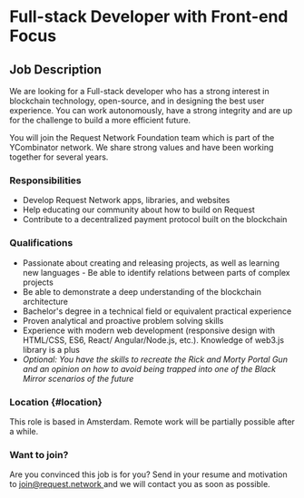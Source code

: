 # Full-stack Developer with Front-end Focus

## Job Description

We are looking for a Full-stack developer who has a strong interest in blockchain technology, open-source, and in designing the best user experience. You can work autonomously, have a strong integrity and are up for the challenge to build a more efficient future.

You will join the Request Network Foundation team which is part of the YCombinator network. We share strong values and have been working together for several years.

### Responsibilities

* Develop Request Network apps, libraries, and websites
* Help educating our community about how to build on Request
* Contribute to a decentralized payment protocol built on the blockchain

### Qualifications

* Passionate about creating and releasing projects, as well as learning new languages - Be able to identify relations between parts of complex projects
* Be able to demonstrate a deep understanding of the blockchain architecture
* Bachelor's degree in a technical field or equivalent practical experience
* Proven analytical and proactive problem solving skills
* Experience with modern web development \(responsive design with HTML/CSS, ES6, React/ Angular/Node.js, etc.\). Knowledge of web3.js library is a plus
* _Optional: You have the skills to recreate the Rick and Morty Portal Gun and an opinion on how to avoid being trapped into one of the Black Mirror scenarios of the future_

### Location {#location}

This role is based in Amsterdam. Remote work will be partially possible after a while.

### Want to join?

Are you convinced this job is for you? Send in your resume and motivation to [join@request.network ](mailto:join@request.network)and we will contact you as soon as possible.  



